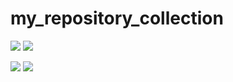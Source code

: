 # my_repository_collection

[![](https://github-readme-stats.vercel.app/api/pin/?username=anuraghazra&repo=github-readme-stats)](https://github.com/anuraghazra/github-readme-stats)
[![](https://github-readme-stats.vercel.app/api/pin/?username=bregman-arie&repo=devops-exercises)](https://github.com/bregman-arie/devops-exercises)


[![](https://github-readme-stats.vercel.app/api/pin/?username=goodjack&repo=developer-roadmap-chinese)](https://github.com/goodjack/developer-roadmap-chinese)
[![](https://github-readme-stats.vercel.app/api/pin/?username=kamranahmedse&repo=developer-roadmap)](https://github.com/kamranahmedse/developer-roadmap)
